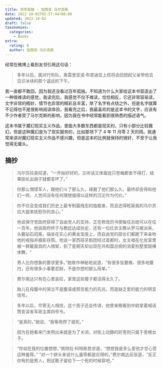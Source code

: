 ```yaml
---
title: 百年孤独 - 加西亚·马尔克斯
date: 2022-10-02T02:57:44+08:00
updated: 2022-10-02
draft: false
taxonomies:
  categories:
    - Books
extra:
  rating: 8
  author: 加西亚·马尔克斯
---
```


经常在微博上看到友邻引用这句话：

> 多年以后，面对行刑队，奥雷里亚诺·布恩迪亚上校将会回想起父亲带他去见识冰块的那个遥远的下午。

我一直都不敢回，因为我还没看过百年孤独。不知道为什么大家给这本书营造出了一种很难读的感觉，我读完后，我感觉不仅不难读，恰恰相反，它还非常容易读，文字非常的精妙，情节也异常的精彩且丰富，除了名字有点绕之外，但是名字就算不记得也不是很影响阅读体验，我看完之后，我最喜欢的是这本书的文字，应该有不少作者受了马尔克斯的影响，因为我在书中经常能看到很熟悉的描述语气。

<!-- more -->

这本书属于魔幻现实主义作品，里面大多数东西都是现实的，只有小部分比较魔幻，但是这种魔幻是为了现实服务的，比如那场下了 4 年 11 月零 2
天的雨。我通常来讲对魔幻现实主义作品不感兴趣，但是这本的比例就保持的很好，不至于让我觉得无厘头。

## 摘抄

> 乌尔苏拉哀叹道，“一开始好好的，又听话又体面连只苍蝇都舍不得打，结果刚长出胡子就都变坏了。”

> 你那么憎恨军人，跟他们斗了那么久，琢磨了他们那么久，最终却变得和他们一样。人世间没有任何理想值得以这样的沉沦作为代价。”

> 你不仅会变成我们历史上最专制最残忍的独裁者，而且还得枪毙我的乌尔苏拉大姐来抚慰你的良心。”

> 他说保守党政府获得了自由党人的支持，正在修改历书使每任总统可以在任一百年。他说政府终于与教廷达成协定，还有一位红衣主教从罗马被派来，头戴钻石冠冕，端坐在实心的黄金宝座上，而自由党的部长们都跪下来亲吻他的戒指并摄影存照。他说一家西班牙剧团经过首都时，女主唱在化妆室里被一群戴面具的人绑架，到了星期天却出现在共和国总统的消夏别墅里跳裸体舞。“

> 男人比你想象的要求更多。”她故作神秘地说道，“有很多饭要做、很多地要扫，还有很多小事要忍耐，不是你想的那么简单。”

> 费尔南达只有在心里哀叹，家里这些傻子都活得太久了。

> 胎儿在母腹中的哭泣不是腹语或预言能力的先兆，而是缺乏爱的能力的明显信号。

> 多年以后，尽管无人相信，这个孩子还会传讲，他曾亲眼看到中尉拿着喊话筒宣读省军政主席四号令。

> “是真的，”她说，“我等雨停了就死。”

> 因为在她看来门发明出来就是为了关闭，对街上动静的好奇则只属于青楼女子。

> “你站在我的位置想想，”佩特拉·科特斯恳求道，“想想我是多么爱他才甘心受这种羞辱。”
> “对一个姘头来说什么羞辱都是应得的，”费尔南达反驳道，“反正你有的是男人，把这靴子留给下一个死的时候穿吧。”
